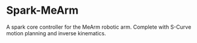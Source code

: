 Spark-MeArm
===========

A spark core controller for the MeArm robotic arm. Complete with S-Curve motion planning and inverse kinematics.
